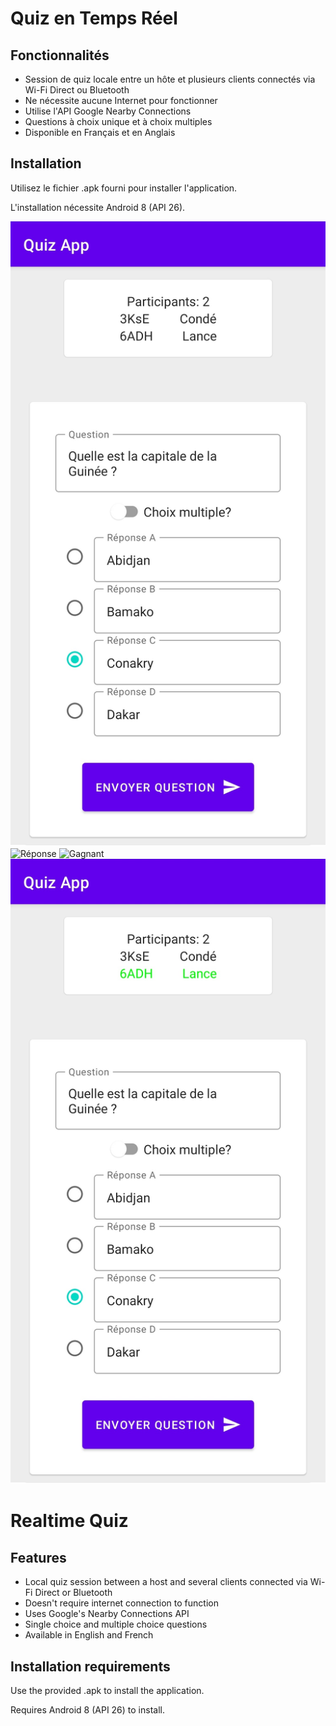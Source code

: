 # Quiz en Temps Réel

## Fonctionnalités  
  
- Session de quiz locale entre un hôte et plusieurs clients connectés via Wi-Fi Direct ou Bluetooth
- Ne nécessite aucune Internet pour fonctionner
- Utilise l'API Google Nearby Connections
- Questions à choix unique et à choix multiples
- Disponible en Français et en Anglais
  
## Installation  
Utilisez le fichier .apk fourni pour installer l'application.

L'installation nécessite Android 8 (API 26).
   
![Question](./media/question.jpg?raw=true)
![Réponse](./media/reponse.jpg?raw=true)
![Gagnant](./media/gagnant.jpg?raw=true)
![Gagnant2](./media/gagnant2.jpg?raw=true)

##

# Realtime Quiz

## Features  
  
- Local quiz session between a host and several clients connected via Wi-Fi Direct or Bluetooth
- Doesn't require internet connection to function
- Uses Google's Nearby Connections API
- Single choice and multiple choice questions
- Available in English and French
  
## Installation requirements  
Use the provided .apk to install the application.

Requires Android 8 (API 26) to install. 
